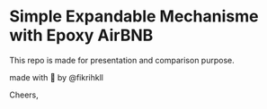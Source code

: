 # Simple Expandable Mechanisme with Epoxy AirBNB

This repo is made for presentation and comparison purpose.

made with 🤍 by @fikrihkll

Cheers,
